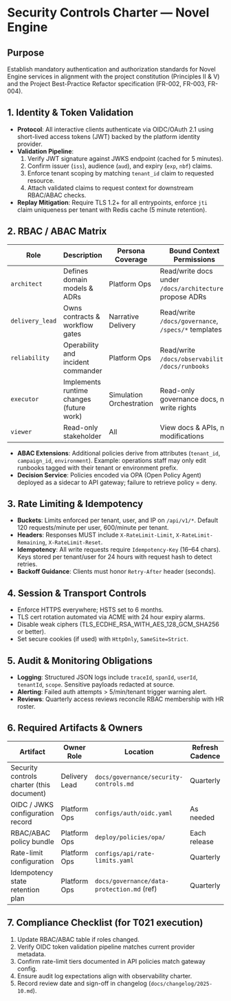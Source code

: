 # Security Controls Charter — Novel Engine

## Purpose

Establish mandatory authentication and authorization standards for Novel Engine
services in alignment with the project constitution (Principles II & V) and the
Project Best-Practice Refactor specification (FR-002, FR-003, FR-004).

## 1. Identity & Token Validation

- **Protocol**: All interactive clients authenticate via OIDC/OAuth 2.1 using
  short-lived access tokens (JWT) backed by the platform identity provider.
- **Validation Pipeline**:
  1. Verify JWT signature against JWKS endpoint (cached for 5 minutes).
  2. Confirm issuer (`iss`), audience (`aud`), and expiry (`exp`, `nbf`) claims.
  3. Enforce tenant scoping by matching `tenant_id` claim to requested resource.
  4. Attach validated claims to request context for downstream RBAC/ABAC checks.
- **Replay Mitigation**: Require TLS 1.2+ for all entrypoints, enforce
  `jti` claim uniqueness per tenant with Redis cache (5 minute retention).

## 2. RBAC / ABAC Matrix

| Role            | Description                                | Persona Coverage | Bound Context Permissions                          | Enforcement Mechanism                     |
|-----------------|--------------------------------------------|------------------|----------------------------------------------------|-------------------------------------------|
| `architect`     | Defines domain models & ADRs               | Platform Ops     | Read/write docs under `/docs/architecture`, propose ADRs | RBAC claim, gated by `architect:write` scope |
| `delivery_lead` | Owns contracts & workflow gates            | Narrative Delivery | Read/write `/docs/governance`, `/specs/*` templates | RBAC claim, `delivery:governance` scope     |
| `reliability`   | Operability and incident commander         | Platform Ops     | Read/write `/docs/observability`, `/docs/runbooks` | RBAC claim, `reliability:runbooks` scope   |
| `executor`      | Implements runtime changes (future work)   | Simulation Orchestration | Read-only governance docs, no write rights        | ABAC: `role=executor` → deny write         |
| `viewer`        | Read-only stakeholder                      | All              | View docs & APIs, no modifications                 | RBAC default, `viewer` scope               |

- **ABAC Extensions**: Additional policies derive from attributes
  (`tenant_id`, `campaign_id`, `environment`). Example: operations staff may
  only edit runbooks tagged with their tenant or environment prefix.
- **Decision Service**: Policies encoded via OPA (Open Policy Agent) deployed
  as a sidecar to API gateway; failure to retrieve policy = deny.

## 3. Rate Limiting & Idempotency

- **Buckets**: Limits enforced per tenant, user, and IP on `/api/v1/*`.
  Default 120 requests/minute per user, 600/minute per tenant.
- **Headers**: Responses MUST include `X-RateLimit-Limit`,
  `X-RateLimit-Remaining`, `X-RateLimit-Reset`.
- **Idempotency**: All write requests require `Idempotency-Key` (16–64 chars).
  Keys stored per tenant/user for 24 hours with request hash to detect retries.
- **Backoff Guidance**: Clients must honor `Retry-After` header (seconds).

## 4. Session & Transport Controls

- Enforce HTTPS everywhere; HSTS set to 6 months.
- TLS cert rotation automated via ACME with 24 hour expiry alarms.
- Disable weak ciphers (TLS_ECDHE_RSA_WITH_AES_128_GCM_SHA256 or better).
- Set secure cookies (if used) with `HttpOnly`, `SameSite=Strict`.

## 5. Audit & Monitoring Obligations

- **Logging**: Structured JSON logs include `traceId`, `spanId`, `userId`,
  `tenantId`, `scope`. Sensitive payloads redacted at source.
- **Alerting**: Failed auth attempts > 5/min/tenant trigger warning alert.
- **Reviews**: Quarterly access reviews reconcile RBAC membership with HR roster.

## 6. Required Artifacts & Owners

| Artifact                                     | Owner Role       | Location                                      | Refresh Cadence |
|----------------------------------------------|------------------|-----------------------------------------------|-----------------|
| Security controls charter (this document)    | Delivery Lead    | `docs/governance/security-controls.md`        | Quarterly       |
| OIDC / JWKS configuration record             | Platform Ops     | `configs/auth/oidc.yaml`                      | As needed       |
| RBAC/ABAC policy bundle                      | Platform Ops     | `deploy/policies/opa/`                        | Each release    |
| Rate-limit configuration                     | Platform Ops     | `configs/api/rate-limits.yaml`                | Quarterly       |
| Idempotency state retention plan             | Platform Ops     | `docs/governance/data-protection.md` (ref)    | Quarterly       |

## 7. Compliance Checklist (for T021 execution)

1. Update RBAC/ABAC table if roles changed.
2. Verify OIDC token validation pipeline matches current provider metadata.
3. Confirm rate-limit tiers documented in API policies match gateway config.
4. Ensure audit log expectations align with observability charter.
5. Record review date and sign-off in changelog (`docs/changelog/2025-10.md`).


